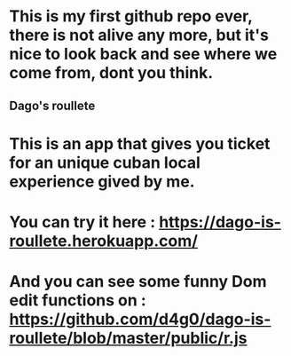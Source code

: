 # This is my first github repo ever, there is not alive any more, but it's nice to look back and see where we come from, dont you think.

##	Dago's roullete 

#	  This is an app that gives you ticket for an unique cuban local experience gived by me.

#   You can try it here :  https://dago-is-roullete.herokuapp.com/

#   And you can see some funny Dom edit functions on : https://github.com/d4g0/dago-is-roullete/blob/master/public/r.js 
